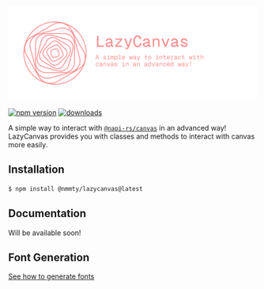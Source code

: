 ![Logo](./resources/logo.svg)

[![npm version](https://badge.fury.io/js/%40nmmty%2Flazycanvas.svg)](https://www.npmjs.com/package/@nmmty/lazycanvas)
[![downloads](https://img.shields.io/npm/dm/%40nmmty%2Flazycanvas.svg)](https://www.npmjs.com/package/@nmmty/lazycanvas)

A simple way to interact with [`@napi-rs/canvas`](https://github.com/Brooooooklyn/canvas) in an advanced way!
LazyCanvas provides you with classes and methods to interact with canvas more easily. 

## Installation
```bash
$ npm install @nmmty/lazycanvas@latest
```

## Documentation

Will be available soon!

## Font Generation

[See how to generate fonts](./scripts/FontsGenerate.md)
